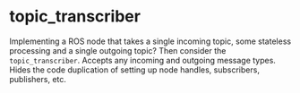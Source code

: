 # topic_transcriber

Implementing a ROS node that takes a single incoming topic, some stateless processing and a single outgoing topic?
Then consider the `topic_transcriber`.
Accepts any incoming and outgoing message types.
Hides the code duplication of setting up node handles, subscribers, publishers, etc.
